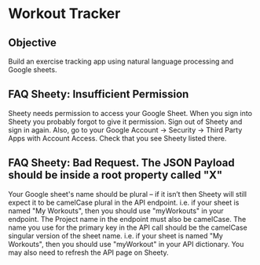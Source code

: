 # Workout Tracker

## Objective
Build an exercise tracking app using natural language processing and Google sheets.

## FAQ Sheety: Insufficient Permission

Sheety needs permission to access your Google Sheet. When you sign into Sheety you probably forgot to give it permission. Sign out of Sheety and sign in again. Also, go to your Google Account -> Security -> Third Party Apps with Account Access. Check that you see Sheety listed there.

## FAQ Sheety: Bad Request. The JSON Payload should be inside a root property called "X"

Your Google sheet's name should be plural – if it isn’t then Sheety will still expect it to be camelCase plural in the API endpoint. i.e. if your sheet is named "My Workouts", then you should use "myWorkouts" in your endpoint.
The Project name in the endpoint must also be camelCase.
The name you use for the primary key in the API call should be the camelCase singular version of the sheet name. i.e. if your sheet is named "My Workouts", then you should use "myWorkout" in your API dictionary. You may also need to refresh the API page on Sheety.
